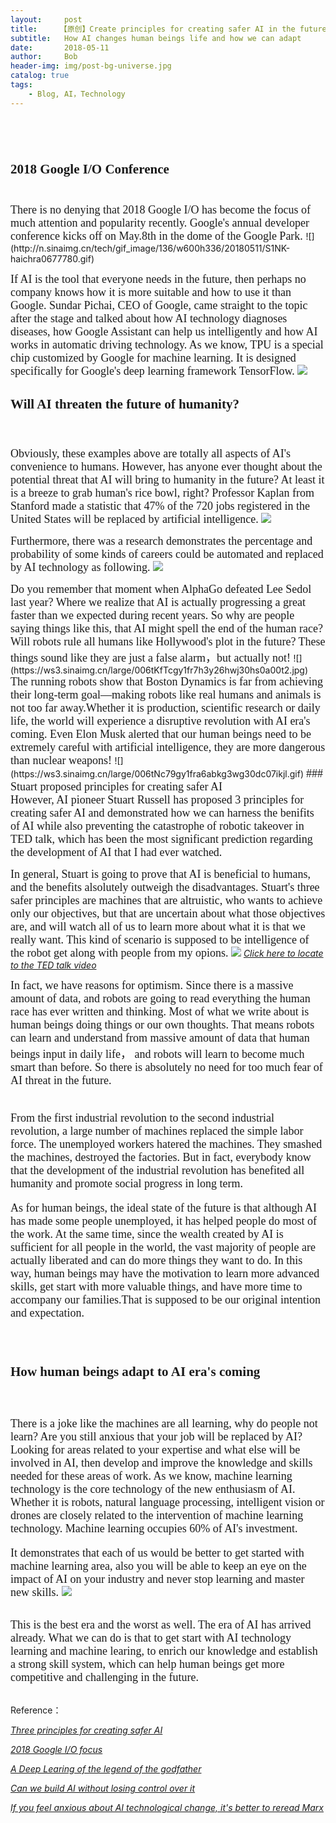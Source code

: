 ```yaml
---
layout:     post
title:     【原创】Create principles for creating safer AI in the future
subtitle:   How AI changes human beings life and how we can adapt
date:       2018-05-11
author:     Bob
header-img: img/post-bg-universe.jpg
catalog: true
tags:
    - Blog, AI，Technology
---
```

<font size="4" face="Times New Roman">
<br>
<br>

### 2018 Google I/O Conference
<br>
There is no denying that 2018 Google I/O has become the focus of much attention and popularity recently. Google's annual developer conference kicks off on May.8th in the dome of the Google Park.
</font>
![](http://n.sinaimg.cn/tech/gif_image/136/w600h336/20180511/S1NK-haichra0677780.gif)
<font size="4" face="Times New Roman">

If AI is the tool that everyone needs in the future, then perhaps no company knows how it is more suitable and how to use it than Google. Sundar Pichai, CEO of Google, came straight to the topic after the stage and talked about how AI technology diagnoses diseases, how Google Assistant can help us intelligently and how AI works in automatic driving technology. As we know, TPU is a special chip customized by Google for machine learning. It is designed specifically for Google's deep learning framework TensorFlow.
</font>
![](https://ws1.sinaimg.cn/large/006tKfTcgy1fr7ebwubz4j30hs0b3weu.jpg)

<font size="4" face="Times New Roman">

### Will AI threaten the future of humanity?
<br>

Obviously, these examples above are totally all aspects of AI's convenience to humans. However, has anyone ever thought about the potential threat that AI will bring to humanity in the future? At least it is a breeze to grab human's rice bowl, right? Professor Kaplan from Stanford made a statistic that 47% of the 720 jobs registered in the United States will be replaced by artificial intelligence.
</font>
![](https://ws2.sinaimg.cn/large/006tKfTcly1fr7kvtxbmxg30bn06hn87.gif)
<font size="4" face="Times New Roman">

Furthermore, there was a research demonstrates the percentage and probability of some kinds of careers could be automated and replaced by AI technology as following.
</font>
![](https://ws4.sinaimg.cn/large/006tNc79gy1fra62bxicvj31ew0oi0xr.jpg)

<font size="4" face="Times New Roman">
Do you remember that moment when AlphaGo defeated Lee Sedol last year? Where we realize that AI is actually progressing a great faster than we expected during recent years. So why are people saying things like this, that AI might spell the end of the human race? Will robots rule all humans like Hollywood's plot in the future? These things sound like they are just a false alarm，but actually not! 
</font>
![](https://ws3.sinaimg.cn/large/006tKfTcgy1fr7h3y26hwj30hs0a00t2.jpg)
<font size="4" face="Times New Roman">
The running robots show that Boston Dynamics is far from achieving their long-term goal—making robots like real humans and animals is not too far away.Whether it is production, scientific research or daily life, the world will experience a disruptive revolution with AI era's coming. Even Elon Musk alerted that our human beings need to be extremely careful with artificial intelligence, they are more dangerous than nuclear weapons!

</font>
![](https://ws3.sinaimg.cn/large/006tNc79gy1fra6abkg3wg30dc07ikjl.gif)

<font size="4" face="Times New Roman">
### Stuart proposed principles for creating safer AI
<br>
However, AI pioneer Stuart Russell has proposed 3 principles for creating safer AI and demonstrated how we can harness the benifits of AI while also preventing the catastrophe of robotic takeover in TED talk, which has been the most significant prediction regarding the development of AI that I had ever watched.    
<br>


In general, Stuart is going to prove that AI is beneficial to humans, and the benefits alsolutely outweigh the disadvantages. Stuart's three safer principles are machines that are altruistic, who wants to achieve only our objectives, but that are uncertain about what those objectives are, and will watch all of us to learn more about what it is that we really want. This kind of scenario is supposed to be intelligence of the robot get along with people from my opions.
</font>
![](https://ws3.sinaimg.cn/large/006tKfTcly1fr7jiurfmxj31620qgq7f.jpg)
      [*Click here to locate to the TED talk video*](https://www.ted.com/talks/stuart_russell_3_principles_for_creating_safer_ai)


<font size="4" face="Times New Roman">
In fact, we have reasons for optimism. Since there is a massive amount of data, and robots are going to read everything the human race has ever written and thinking. Most of what we write about is human beings doing things or our own thoughts. That means robots can learn and understand from massive amount of data that human beings input in daily life， and robots will learn to become much smart than before. So there is absolutely no need for too much fear of AI threat in the future.   
<br>
<br>

From the first industrial revolution to the second industrial revolution, a large number of machines replaced the simple labor force. The unemployed workers hatered the machines. They smashed the machines, destroyed the factories. But in fact, everybody know that the development of the industrial revolution has benefited all humanity and promote social progress in long term.
<br>


As for human beings, the ideal state of the future is that although AI has made some people unemployed, it has helped people do most of the work. At the same time, since the wealth created by AI is sufficient for all people in the world, the vast majority of people are actually liberated and can do more things they want to do. In this way, human beings may have the motivation to learn more advanced skills, get start with more valuable things, and have more time to accompany our families.That is supposed to be our original intention and expectation.    
<br>
<br>

### How human beings adapt to AI era's coming
<br>

There is a joke like the machines are all learning, why do people not learn? Are you still anxious that your job will be replaced by AI? Looking for areas related to your expertise and what else will be involved in AI, then develop and improve the knowledge and skills needed for these areas of work. As we know, machine learning technology is the core technology of the new enthusiasm of AI. Whether it is robots, natural language processing, intelligent vision or drones are closely related to the intervention of machine learning technology. Machine learning occupies 60% of AI's investment. 
<br>

It demonstrates that each of us would be better to get started with machine learning area, also you will be able to keep an eye on the impact of AI on your industry and never stop learning and master new skills.
</font>
![](https://ws2.sinaimg.cn/large/006tKfTcly1fr7n0q5milj30zg0lm750.jpg)

<br>

<font size="4" face="Times New Roman">
This is the best era and the worst as well. The era of AI has arrived already. What we can do is that to get start with AI technology learning and machine learing, to enrich our knowledge and establish a strong skill system, which can help human beings get more competitive and challenging in the future.   
</font>


<br>
<br>


Reference：

[*Three principles for creating safer AI*](https://www.ted.com/talks/stuart_russell_3_principles_for_creating_safer_ai)

[*2018 Google I/O focus*](https://www.zhihu.com/question/275930989/answer/386942714?from=timeline&utm_medium=social&utm_member=YTdmNWNjYTk1YTA1N2IxMzQ0MmQ2NWQzYmNhOWI0NmU%3D%0A&utm_source=wechat_session)


[*A Deep Learing of the legend of the godfather*](https://open.163.com/movie/2017/8/9/9/MCS5AQH7J_MCS5PHV99.html)

[*Can we build AI without losing control over it*](https://www.ted.com/talks/sam_harris_can_we_build_ai_without_losing_control_over_it)

[*If you feel anxious about AI technological change, it's better to reread Marx*](https://mp.weixin.qq.com/s/4YreqI_MwtweuMF0N4VYKQ)




